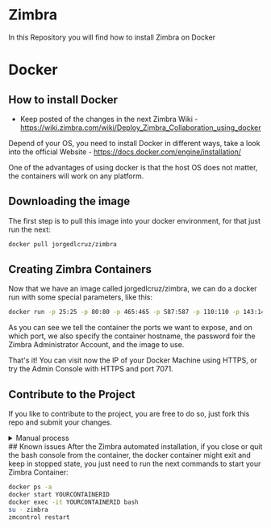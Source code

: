 # Zimbra
In this Repository you will find how to install Zimbra on Docker

# Docker
## How to install Docker
* Keep posted of the changes in the next Zimbra Wiki - https://wiki.zimbra.com/wiki/Deploy_Zimbra_Collaboration_using_docker

Depend of your OS, you need to install Docker in different ways, take a look into the official Website - https://docs.docker.com/engine/installation/

One of the advantages of using docker is that the host OS does not matter, the containers will work on any platform.

## Downloading the image
The first step is to pull this image into your docker environment, for that just run the next:
```bash
docker pull jorgedlcruz/zimbra
```

## Creating Zimbra Containers
Now that we have an image called jorgedlcruz/zimbra, we can do a docker run with some special parameters, like this:
```bash
docker run -p 25:25 -p 80:80 -p 465:465 -p 587:587 -p 110:110 -p 143:143 -p 993:993 -p 995:995 -p 443:443 -p 8080:8080 -p 8443:8443 -p 7071:7071 -p 9071:9071 -h zimbra-docker.zimbra.io --dns 127.0.0.1 --dns 8.8.8.8 -i -t -e PASSWORD=Zimbra2017 jorgedlcruz/zimbra
```
As you can see we tell the container the ports we want to expose, and on which port, we also specify the container hostname, the password foir the Zimbra Administrator Account, and the image to use.

That's it! You can visit now the IP of your Docker Machine using HTTPS, or try the Admin Console with HTTPS and port 7071.

## Contribute to the Project
If you like to contribute to the project, you are free to do so, just fork this repo and submit your changes.
 
<details>
  <summary>Manual process</summary>

# Manual process - not really recommended

## Creating the Zimbra Image

The content of the Dockerfile and the start.sh is based on the next Script - ZimbraEasyInstall. The Dockerfile creates a Ubuntu Server 16.04 image and install on it all the OS dependencies which Zimbra needs, then when the container is launched, automatically starts with the start.sh script which creates an autoconfig file which is injected during the zimbra Installation.

### Using git
Download from github, you will need git installed on your OS

```bash
git clone https://github.com/jorgedlcruz/zimbra-docker.git
```
### Using wget
For those who want to use wget, follow the next instructions to download the Zimbra-docker package. You might need wget and unzip installed on your OS
```bash
wget https://github.com/jorgedlcruz/zimbra-docker/archive/master.zip
unzip master.zip
```

### Build the image using the Dockerfile
The `Makefile` in the docker/ directory provides you with a convenient way to build your docker image. You will need make on your OS. Just run

```bash
cd zimbra-docker/docker
sudo make
```

The default image name is zimbra_docker.

### Deploy the Docker container
Now, to deploy the container based on the previous image. As well as publish the Zimbra Collaboration ports, the hostname and the proper DNS, as you want to use bind as a local DNS nameserver within the container, also we will send the password that we want to our Zimbra Server like admin password, mailbox, LDAP, etc.: Syntax:
```bash
docker run -p PORTS -h HOSTNAME.DOMAIN --dns DNSSERVER -i -t -e PASSWORD=YOURPASSWORD NAMEOFDOCKERIMAGE
```
Example:
```bash
docker run -p 25:25 -p 80:80 -p 465:465 -p 587:587 -p 110:110 -p 143:143 -p 993:993 -p 995:995 -p 443:443 -p 8080:8080 -p 8443:8443 -p 7071:7071 -p 9071:9071 -h zimbra-docker.zimbra.io --dns 127.0.0.1 --dns 8.8.8.8 -i -t -e PASSWORD=Zimbra2017 zimbra_docker
```
This will create the container in few seconds, and run automatically the start.sh:

* Install a DNS Server based in dnsmasq
* Configure all the DNS Server to resolve automatically internal the MX and the hostname that we define while launch the container.
* Install a fresh Zimbra Collaboration 8.7.11 within Zimbra Chat and Drive!
* Create 2 files to automate the Zimbra Collaboration installation, the keystrokes and the config.defaults.
* Launch the installation of Zimbra based only in the .install.sh -s
* Inject the config.defaults file with all the parameters that is autoconfigured with the Hostname, domain, IP, and password that you define before.

The script takes a few minutes, dependent on the your Internet Speed, and resources.

</details>
## Known issues
After the Zimbra automated installation, if you close or quit the bash console from the container, the docker container might exit and keep in stopped state, you just need to run the next commands to start your Zimbra Container:

```bash
docker ps -a 
docker start YOURCONTAINERID
docker exec -it YOURCONTAINERID bash
su - zimbra
zmcontrol restart
```